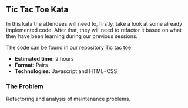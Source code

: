 ## Tic Tac Toe Kata

In this kata the attendees will need to, firstly, take a look at some already implemented code. After that, they will 
need to refactor it based on what they have been learning during our previous sessions.

The code can be found in our repository 
[Tic tac toe](https://github.com/lean-mind/tictactoe-refactoring)


- **Estimated time:** 2 hours
- **Format:** Pairs
- **Technologies:** Javascript and HTML+CSS


### The Problem

Refactoring and analysis of maintenance problems.